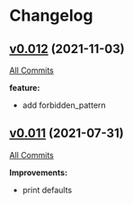 # Changelog

## [v0.012](https://github.com/containeroo/pre-commit-hooks/tree/v0.0.12) (2021-11-03)

[All Commits](https://github.com/containeroo/pre-commit-hooks/compare/v0.0.11...v0.0.12)

**feature:**

- add forbidden_pattern

## [v0.011](https://github.com/containeroo/pre-commit-hooks/tree/v0.0.11) (2021-07-31)

[All Commits](https://github.com/containeroo/pre-commit-hooks/compare/v0.0.1...v0.0.11)

**Improvements:**

- print defaults
